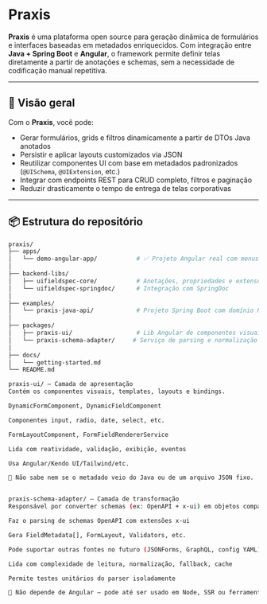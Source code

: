 # Praxis

**Praxis** é uma plataforma open source para geração dinâmica de formulários e interfaces baseadas em metadados enriquecidos. Com integração entre **Java + Spring Boot** e **Angular**, o framework permite definir telas diretamente a partir de anotações e schemas, sem a necessidade de codificação manual repetitiva.

---

## 🚀 Visão geral

Com o **Praxis**, você pode:

- Gerar formulários, grids e filtros dinamicamente a partir de DTOs Java anotados
- Persistir e aplicar layouts customizados via JSON
- Reutilizar componentes UI com base em metadados padronizados (`@UISchema`, `@UIExtension`, etc.)
- Integrar com endpoints REST para CRUD completo, filtros e paginação
- Reduzir drasticamente o tempo de entrega de telas corporativas

---

## 📦 Estrutura do repositório

```bash
praxis/
├── apps/
│   └── demo-angular-app/           # ✅ Projeto Angular real com menus, formulários, grids
│
├── backend-libs/
│   ├── uifieldspec-core/           # Anotações, propriedades e extensões Java
│   └── uifieldspec-springdoc/      # Integração com SpringDoc
│
├── examples/
│   └── praxis-java-api/            # Projeto Spring Boot com domínio RH (DTOs + endpoints)
│
├── packages/
│   ├── praxis-ui/                  # Lib Angular de componentes visuais
│   └── praxis-schema-adapter/     # Serviço de parsing e normalização de metadados
│
├── docs/
│   └── getting-started.md
└── README.md

praxis-ui/ – Camada de apresentação
Contém os componentes visuais, templates, layouts e bindings.

DynamicFormComponent, DynamicFieldComponent

Componentes input, radio, date, select, etc.

FormLayoutComponent, FormFieldRendererService

Lida com reatividade, validação, exibição, eventos

Usa Angular/Kendo UI/Tailwind/etc.

📌 Não sabe nem se o metadado veio do Java ou de um arquivo JSON fixo.


praxis-schema-adapter/ – Camada de transformação
Responsável por converter schemas (ex: OpenAPI + x-ui) em objetos compatíveis com a UI.

Faz o parsing de schemas OpenAPI com extensões x-ui

Gera FieldMetadata[], FormLayout, Validators, etc.

Pode suportar outras fontes no futuro (JSONForms, GraphQL, config YAML)

Lida com complexidade de leitura, normalização, fallback, cache

Permite testes unitários do parser isoladamente

📌 Não depende de Angular — pode até ser usado em Node, SSR ou ferramentas CLI.
